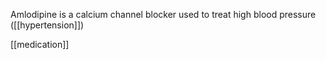 Amlodipine is a calcium channel blocker used to treat high blood pressure ([[hypertension]])

[[medication]]
